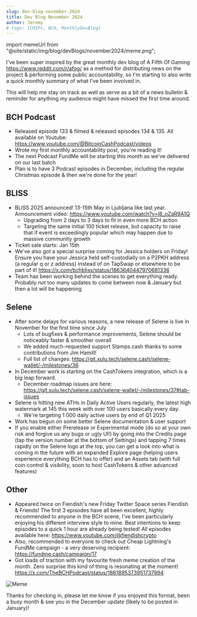 ```yaml
---
slug: dev-blog-november-2024
title: Dev Blog November 2024
author: Jeremy
# tags: [CHIPs, BCH, MonthlyDevBlog]
---
```


import memeUrl from "@site/static/img/blog/devBlogs/november2024/meme.png";

I've been super inspired by the great monthly dev blog of A Fifth Of Gaming https://www.reddit.com/r/afog/ as a method for distributing news on the project & performing some public accountability, so I'm starting to also write a quick monthly summary of what I've been involved in.

This will help me stay on track as well as serve as a bit of a news bulletin & reminder for anything my audience might have missed the first time around.


<!-- truncate -->

## BCH Podcast
- Released episode 133 & filmed & released episodes 134 & 135.  All available on Youtube: https://www.youtube.com/@BitcoinCashPodcast/videos
- Wrote my first monthly accountability post, you're reading it!
- The next Podcast FundMe will be starting this month as we've delivered on our last batch
- Plan is to have 3 Podcast episodes in December, including the regular Christmas episode & then we're done for the year!
## BLISS
- BLISS 2025 announced!  13-15th May in Ljubljana like last year. Announcement video: https://www.youtube.com/watch?v=l8_oZaR9A1Q
	- Upgrading from 2 days to 3 days to fit in even more BCH action
	- Targeting the same initial 100 ticket release, but capacity to raise that if event is exceedingly popular which may happen due to massive community growth
- Ticket sale starts: Jan 15th
- We've also got a special surprise coming for Jessica holders on Friday! Ensure you have your Jessica held self-custodially on a P2PKH address (a regular q or z address) instead of on TapSwap or elsewhere to be part of it! https://x.com/bchbliss/status/1863640447970681336
- Team has been working behind the scenes to get everything ready. Probably not too many updates to come between now & January but then a lot will be happening
## Selene
- After some delays for various reasons, a new release of Selene is live in November for the first time since July
	- Lots of bugfixes & performance improvements, Selene should be noticeably faster & smoother overall
	- We added much-requested support Stamps.cash thanks to some contributions from Jim Hamill!
	- Full list of changes: https://git.xulu.tech/selene.cash/selene-wallet/-/milestones/36
- In December work is starting on the CashTokens integration, which is a big leap forward.
	- December roadmap issues are here: https://git.xulu.tech/selene.cash/selene-wallet/-/milestones/37#tab-issues
- Selene is hitting new ATHs in Daily Active Users regularly, the latest high watermark at 145 this week with over 100 users basically every day.
	- We're targeting 1 000 daily active users by end of Q1 2025
- Work has begun on some better Selene documentation & user support
- If you enable either Prerelease or Experimental mode (do so at your own risk and forgive us any bugs or ugly UI!) by going into the Credits page (tap the version number at the bottom of Settings) and tapping 7 times rapidly on the Selene logo at the top, you can get a look into what is coming in the future with an expanded Explore page (helping users experience everything BCH has to offer) and an Assets tab (with full coin control & visibility, soon to host CashTokens & other advanced features)
## Other
- Appeared twice on Fiendish's new Friday Twitter Space series Fiendish & Friends! The first 3 episodes have all been excellent, highly recommended to anyone in the BCH scene, I've been particularly enjoying his different interview style to mine. Best intentions to keep episodes to a quick 1 hour are already being tested!  All episodes available here: https://www.youtube.com/@fiendishcrypto
- Also, recommended to everyone to check out Cheap Lightning's FundMe campaign - a very deserving recipient: https://fundme.cash/campaign/17
- Got loads of traction with my favourite fresh meme creation of the month. Zero surprise this kind of thing is resonating at the moment! https://x.com/TheBCHPodcast/status/1861895373951737994

<img src={memeUrl} alt="Meme" />

Thanks for checking in, please let me know if you enjoyed this format, been a busy month & see you in the December update (likely to be posted in January)!